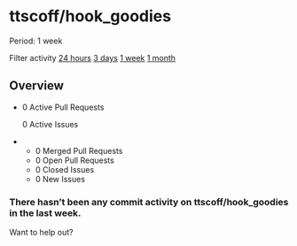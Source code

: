 # ttscoff/hook\_goodies

 Period: 1 week

Filter activity [24 hours](https://github.com/ttscoff/hook_goodies/pulse/daily) [3 days](https://github.com/ttscoff/hook_goodies/pulse/halfweekly) [1 week](ttscoff-hook_goodies-6.md) [1 month](https://github.com/ttscoff/hook_goodies/pulse/monthly)

## Overview

* 0 Active Pull Requests

  0 Active Issues

* *  0 Merged Pull Requests
  *  0 Open Pull Requests
  *  0 Closed Issues
  *  0 New Issues

### There hasn’t been any commit activity on ttscoff/hook\_goodies in the last week.

Want to help out?

